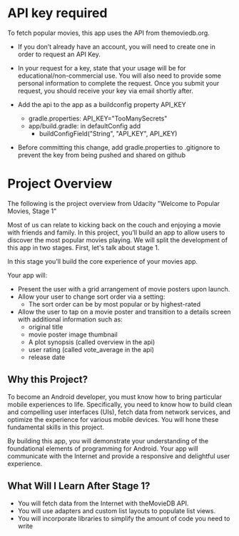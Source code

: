 # API key required

To fetch popular movies, this app uses the API from themoviedb.org.
* If you don’t already have an account, you will need to create one in order to request an API Key.
* In your request for a key, state that your usage will be for educational/non-commercial use. You will also need to provide some personal information to complete the request. Once you submit your request, you should receive your key via email shortly after.
* Add the api to the app as a buildconfig property API_KEY
	* gradle.properties: API_KEY="TooManySecrets"
	* app/build.gradle: in defaultConfig add
		* buildConfigField("String", "API_KEY", API_KEY)

* Before committing this change, add gradle.properties to .gitignore to prevent the key from being pushed and shared on github


# Project Overview
The following is the project overview from Udacity "Welcome to Popular Movies, Stage 1"

Most of us can relate to kicking back on the couch and enjoying a movie with friends and family. In this project, you’ll build an app to allow users to discover the most popular movies playing. We will split the development of this app in two stages. First, let's talk about stage 1.

In this stage you’ll build the core experience of your movies app.

Your app will:

* Present the user with a grid arrangement of movie posters upon launch.
* Allow your user to change sort order via a setting:
	* The sort order can be by most popular or by highest-rated
* Allow the user to tap on a movie poster and transition to a details screen with additional information such as:
	* original title
	* movie poster image thumbnail
	* A plot synopsis (called overview in the api)
	* user rating (called vote_average in the api)
	* release date
## Why this Project?
To become an Android developer, you must know how to bring particular mobile experiences to life. Specifically, you need to know how to build clean and compelling user interfaces (UIs), fetch data from network services, and optimize the experience for various mobile devices. You will hone these fundamental skills in this project.

By building this app, you will demonstrate your understanding of the foundational elements of programming for Android. Your app will communicate with the Internet and provide a responsive and delightful user experience.

## What Will I Learn After Stage 1?
* You will fetch data from the Internet with theMovieDB API.
* You will use adapters and custom list layouts to populate list views.
* You will incorporate libraries to simplify the amount of code you need to write